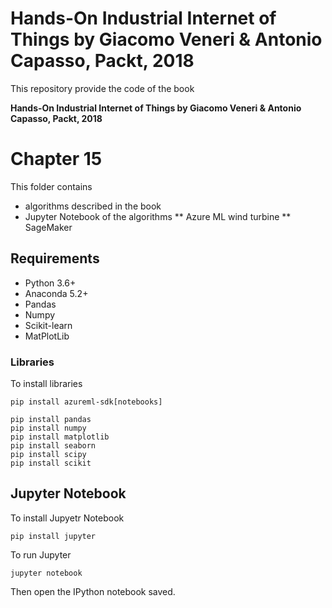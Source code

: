# Hands-On Industrial Internet of Things by Giacomo Veneri & Antonio Capasso, Packt, 2018
This repository provide the code of the book

**Hands-On Industrial Internet of Things by Giacomo Veneri & Antonio Capasso, Packt, 2018**

# Chapter 15

This folder contains 

* algorithms described in the book
* Jupyter Notebook of the algorithms
** Azure ML wind turbine
** SageMaker

## Requirements

* Python 3.6+
* Anaconda 5.2+
* Pandas 
* Numpy
* Scikit-learn
* MatPlotLib

### Libraries

To install libraries
```
pip install azureml-sdk[notebooks]

pip install pandas
pip install numpy
pip install matplotlib
pip install seaborn
pip install scipy
pip install scikit
```

## Jupyter Notebook
To install Jupyetr Notebook

```
pip install jupyter
```

To run Jupyter

```
jupyter notebook
```

Then open the IPython notebook saved.